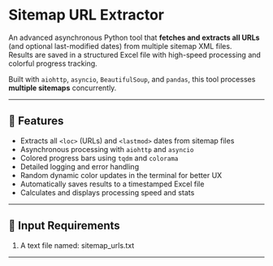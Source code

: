 # Sitemap URL Extractor

An advanced asynchronous Python tool that **fetches and extracts all URLs** (and optional last-modified dates) from multiple sitemap XML files.  
Results are saved in a structured Excel file with high-speed processing and colorful progress tracking.

Built with `aiohttp`, `asyncio`, `BeautifulSoup`, and `pandas`, this tool processes **multiple sitemaps** concurrently.

---

## 🚀 Features
- Extracts all `<loc>` (URLs) and `<lastmod>` dates from sitemap files
- Asynchronous processing with `aiohttp` and `asyncio`
- Colored progress bars using `tqdm` and `colorama`
- Detailed logging and error handling
- Random dynamic color updates in the terminal for better UX
- Automatically saves results to a timestamped Excel file
- Calculates and displays processing speed and stats

---

## 📂 Input Requirements
1. A text file named:
sitemap_urls.txt


---


